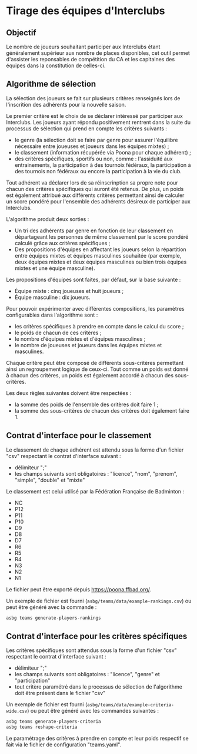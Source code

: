 # Tirage des équipes d'Interclubs

## Objectif

Le nombre de joueurs souhaitant participer aux Interclubs étant généralement supérieur aux nombre de places disponibles, cet outil permet d'assister les reponsables de compétition du CA et les capitaines des équipes dans la constitution de celles-ci.

## Algorithme de sélection

La sélection des joueurs se fait sur plusieurs critères renseignés lors de l'inscrition des adhérents pour la nouvelle saison.

Le premier critère est le choix de se déclarer intéressé par participer aux Interclubs.
Les joueurs ayant répondu positivement rentrent dans la suite du processus de sélection qui prend en compte les critères suivants :

* le genre (la sélection doit se faire par genre pour assurer l'équilibre nécessaire entre joueuses et joueurs dans les équipes mixtes) ;
* le classement (information récupérée via Poona pour chaque adhérent) ;
* des critères spécifiques, sportifs ou non, comme : l'assiduité aux entrainements, la participation à des tournoix fédéraux, la participation à des tournois non fédéraux ou encore la participation à la vie du club.

Tout adhérent va déclarer lors de sa réinscrinption sa propre note pour chacun des critères spécifiques qui auront été retenus.
De plus, un poids est également attribué aux différents critères permettant ainsi de calculer un score pondéré pour l'ensemble des adhérents désireux de participer aux Interclubs.

L'algorithme produit deux sorties :

* Un tri des adhérents par genre en fonction de leur classement en départageant les personnes de même classement par le score pondéré calculé grâce aux critères spécifiques ;
* Des propositions d'équipes en affectant les joueurs selon la répartition entre équipes mixtes et équipes masculines souhaitée (par exemple, deux équipes mixtes et deux équipes masculines ou bien trois équipes mixtes et une équipe masculine).

Les propositions d'équipes sont faites, par défaut, sur la base suivante :

* Équipe mixte : cinq joueuses et huit joueurs ;
* Équipe masculine : dix joueurs.

Pour pouvoir expérimenter avec différentes compositions, les paramètres configurables dans l'algorithme sont :

* les critères spécifiques à prendre en compte dans le calcul du score ;
* le poids de chacun de ces critères ;
* le nombre d'équipes mixtes et d'équipes masculines ;
* le nombre de joueuses et joueurs dans les équipes mixtes et masculines.

Chaque critère peut être composé de différents sous-critères permettant ainsi un regroupement logique de ceux-ci. Tout comme un poids est donné à chacun des critères, un poids est également accordé à chacun des sous-critères.

Les deux règles suivantes doivent être respectées :

* la somme des poids de l'ensemble des critères doit faire 1 ;
* la somme des sous-critères de chacun des critères doit également faire 1.

## Contrat d'interface pour le classement

Le classement de chaque adhérent est attendu sous la forme d'un fichier "csv" respectant le contrat d'interface suivant :

* délimiteur ";"
* les champs suivants sont obligatoires : "licence", "nom", "prenom", "simple", "double" et "mixte"

Le classement est celui utilisé par la Fédération Française de Badminton :

* NC
* P12
* P11
* P10
* D9
* D8
* D7
* R6
* R5
* R4
* N3
* N2
* N1

Le fichier peut être exporté depuis https://poona.ffbad.org/.

Un exemple de fichier est fourni (`asbg/teams/data/example-rankings.csv`) ou peut être généré avec la commande :

```sh
asbg teams generate-players-rankings
```

## Contrat d'interface pour les critères spécifiques

Les critères spécifiques sont attendus sous la forme d'un fichier "csv" respectant le contrat d'interface suivant :

* délimiteur ";"
* les champs suivants sont obligatoires : "licence", "genre" et "participation"
* tout critère paramétré dans le processus de sélection de l'algorithme doit être présent dans le fichier "csv"

Un exemple de fichier est fourni (`asbg/teams/data/example-criteria-wide.csv`) ou peut être généré avec les commandes suivantes :

```sh
asbg teams generate-players-criteria
asbg teams reshape-criteria
```

Le paramétrage des critères à prendre en compte et leur poids respectif se fait via le fichier de configuration "teams.yaml".
